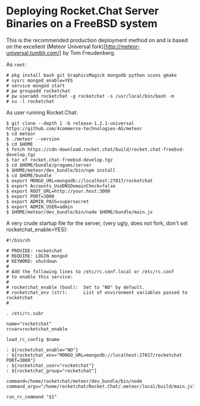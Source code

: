 # Deploying Rocket.Chat Server Binaries on a FreeBSD system

This is the recommended production deployment method on and is based on the excellent  (Meteor Universal fork)[http://meteor-universal.tumblr.com/]  by Tom Freudenberg. 

As `root`:

```
# pkg install bash git GraphicsMagick mongodb python scons gmake
# sysrc mongod_enable=YES
# service mongod start
# pw groupadd rocketchat
# pw useradd rocketchat -g rocketchat -s /usr/local/bin/bash -m
# su -l rocketchat
```

As user running Rocket.Chat:

```
$ git clone --depth 1 -b release-1.2.1-universal https://github.com/4commerce-technologies-AG/meteor
$ cd meteor
$ ./meteor --version
$ cd $HOME
$ fetch https://cdn-download.rocket.chat/build/rocket.chat-freebsd-develop.tgz
$ tar xf rocket.chat-freebsd-develop.tgz
$ cd $HOME/bundle/progams/server
$ $HOME/meteor/dev_bundle/bin/npm install
$ cd $HOME/bundle
$ export MONGO_URL=mongodb://localhost:27017/rocketchat
$ export Accounts_UseDNSDomainCheck=false
$ export ROOT_URL=http://your.host:3000
$ export PORT=3000
$ export ADMIN_PASS=supersecret
$ export ADMIN_USER=admin
$ $HOME/meteor/dev_bundle/bin/node $HOME/bundle/main.js
```

A very crude startup file for the server, (very ugly, does not fork, don't set rocketchat_enable=YES):

```
#!/bin/sh

# PROVIDE: rocketchat
# REQUIRE: LOGIN mongod
# KEYWORD: shutdown
#
# Add the following lines to /etc/rc.conf.local or /etc/rc.conf
# to enable this service:
#
# rocketchat_enable (bool):  Set to "NO" by default. 
# rocketchat_env (str):      List of environment variables passed to rocketchat
#

. /etc/rc.subr

name="rocketchat"
rcvar=rocketchat_enable

load_rc_config $name

: ${rocketchat_enable="NO"}
: ${rocketchat_env="MONGO_URL=mongodb://localhost:27017/rocketchat PORT=3000"}
: ${rocketchat_user="rocketchat"}
: ${rocketchat_group="rocketchat"}

command=/home/rocketchat/meteor/dev_bundle/bin/node
command_args="/home/rocketchat/Rocket.Chat/.meteor/local/build/main.js"

run_rc_command "$1"
```
